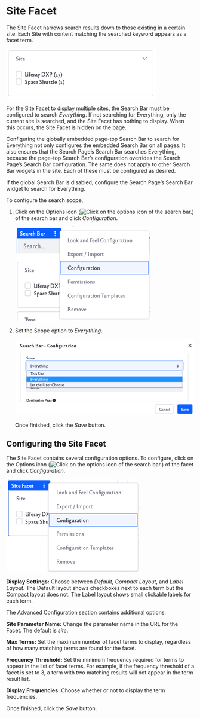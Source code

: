 # Site Facet

The Site Facet narrows search results down to those existing in a certain site. Each Site with content matching the searched keyword appears as a facet term.

![Example of site facet results.](site-facet/images/01.png)

For the Site Facet to display multiple sites, the Search Bar must be configured to search *Everything*. If not searching for Everything, only the current site is searched, and the Site Facet has nothing to display. When this occurs, the Site Facet is hidden on the page.

Configuring the globally embedded page-top Search Bar to search for Everything not only configures the embedded Search Bar on all pages. It also ensures that the Search Page’s Search Bar searches Everything, because the page-top Search Bar’s configuration overrides the Search Page’s Search Bar configuration. The same does not apply to other Search Bar widgets in the site. Each of these must be configured as desired.

If the global Search Bar is disabled, configure the Search Page’s Search Bar widget to search for Everything.

To configure the search scope,


1. Click on the Options icon (![Click on the options icon of the search bar.](../../../images/icon-app-options.png)) of the search bar and click *Configuration*.

    ![Click on the Configuration option.](site-facet/images/02.png)

1. Set the Scope option to *Everything*. 

    ![Select everything in the drop down menu.](site-facet/images/03.png)

    Once finished, click the *Save* button.

## Configuring the Site Facet

The Site Facet contains several configuration options. To configure, click on the Options icon (![Click on the options icon of the search bar.](../../../images/icon-app-options.png)) of the facet and click *Configuration*.

![Click on the Configuration option.](site-facet/images/04.png)

**Display Settings:** Choose between *Default*, *Compact Layout*, and *Label Layout*. The Default layout shows checkboxes next to each term but the Compact layout does not. The Label layout shows small clickable labels for each term.

The Advanced Configuration section contains additional options: 

**Site Parameter Name:** Change the parameter name in the URL for the Facet. The default is *site*. 

**Max Terms:** Set the maximum number of facet terms to display, regardless of how many matching terms are found for the facet.

**Frequency Threshold:** Set the minimum frequency required for terms to appear in the list of facet terms. For example, if the frequency threshold of a facet is set to 3, a term with two matching results will not appear in the term result list.

**Display Frequencies:** Choose whether or not to display the term frequencies.

Once finished, click the *Save* button.


